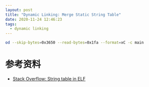 ```yaml
---
layout: post
title: "Dynamic Linking: Merge Static String Table"
date: 2020-11-24 12:46:23
tags:
  - dynamic linking
---
```


```bash
od --skip-bytes=0x3650 --read-bytes=0x1fa --format=xC -c main
```

# 参考资料

+ [Stack Overflow: String table in ELF](https://stackoverflow.com/questions/11289843/string-table-in-elf)
